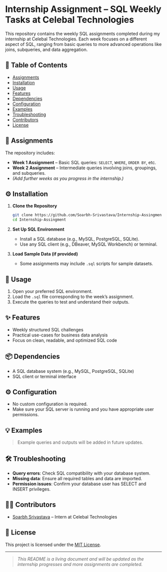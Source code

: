 # Internship Assignment – SQL Weekly Tasks at Celebal Technologies

This repository contains the weekly SQL assignments completed during my internship at Celebal Technologies. Each week focuses on a different aspect of SQL, ranging from basic queries to more advanced operations like joins, subqueries, and data aggregation.

## 📑 Table of Contents

- [Assignments](#assignments)
- [Installation](#installation)
- [Usage](#usage)
- [Features](#features)
- [Dependencies](#dependencies)
- [Configuration](#configuration)
- [Examples](#examples)
- [Troubleshooting](#troubleshooting)
- [Contributors](#contributors)
- [License](#license)

## 📘 Assignments

The repository includes:

- **Week 1 Assignment** – Basic SQL queries: `SELECT`, `WHERE`, `ORDER BY`, etc.
- **Week 2 Assignment** – Intermediate queries involving joins, groupings, and subqueries.
- _(Add further weeks as you progress in the internship.)_

## ⚙️ Installation

1. **Clone the Repository**

   ```bash
   git clone https://github.com/Soarbh-Srivastava/Internship-Assingment.git
   cd Internship-Assingment
   ```

2. **Set Up SQL Environment**

   - Install a SQL database (e.g., MySQL, PostgreSQL, SQLite).
   - Use any SQL client (e.g., DBeaver, MySQL Workbench) or terminal.

3. **Load Sample Data (if provided)**
   - Some assignments may include `.sql` scripts for sample datasets.

## 🚀 Usage

1. Open your preferred SQL environment.
2. Load the `.sql` file corresponding to the week’s assignment.
3. Execute the queries to test and understand their outputs.

## ✨ Features

- Weekly structured SQL challenges
- Practical use-cases for business data analysis
- Focus on clean, readable, and optimized SQL code

## 📦 Dependencies

- A SQL database system (e.g., MySQL, PostgreSQL, SQLite)
- SQL client or terminal interface

## ⚙️ Configuration

- No custom configuration is required.
- Make sure your SQL server is running and you have appropriate user permissions.

## 💡 Examples

> Example queries and outputs will be added in future updates.

## 🛠️ Troubleshooting

- **Query errors**: Check SQL compatibility with your database system.
- **Missing data**: Ensure all required tables and data are imported.
- **Permission issues**: Confirm your database user has SELECT and INSERT privileges.

## 👨‍💻 Contributors

- [Soarbh Srivastava](https://github.com/Soarbh-Srivastava) – Intern at Celebal Technologies

## 📄 License

This project is licensed under the [MIT License](LICENSE).

---

> _This README is a living document and will be updated as the internship progresses and more assignments are completed._
